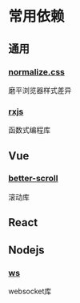 # 常用依赖
## 通用
### [normalize.css](https://www.npmjs.com/package/normalize.css)
磨平浏览器样式差异

### [rxjs](https://rxjs.dev/)
函数式编程库

## Vue
### [better-scroll](https://www.npmjs.com/package/better-scroll)
滚动库

## React

## Nodejs
### [ws](https://www.npmjs.com/package/ws)
websocket库